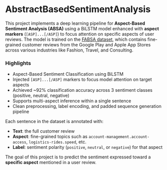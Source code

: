 # AbstractBasedSentimentAnalysis
This project implements a deep learning pipeline for **Aspect-Based Sentiment Analysis (ABSA)** using a BiLSTM model enhanced with **aspect markers** (`[ASP]...[/ASP]`) to focus attention on specific aspects of user reviews. The model is trained on the [FABSA dataset](https://www.sciencedirect.com/science/article/pii/S0925231223009906?via%3Dihub), which contains fine-grained customer reviews from the Google Play and Apple App Stores across various industries like Fashion, Travel, and Consulting.

### Highlights

- Aspect-Based Sentiment Classification using BiLSTM
- Injected `[ASP]...[/ASP]` markers to focus model attention on target aspects
- Achieved ~92% classification accuracy across 3 sentiment classes (positive, neutral, negative)
- Supports multi-aspect inference within a single sentence
- Clean preprocessing, label encoding, and padded sequence generation pipeline

Each sentence in the dataset is annotated with:
- **Text**: the full customer review
- **Aspect**: fine-grained topics such as `account-management.account-access`, `logistics-rides.speed`, etc.
- **Label**: sentiment polarity (`positive`, `neutral`, or `negative`) for that aspect

The goal of this project is to predict the sentiment expressed toward a **specific aspect** mentioned in a user review.
